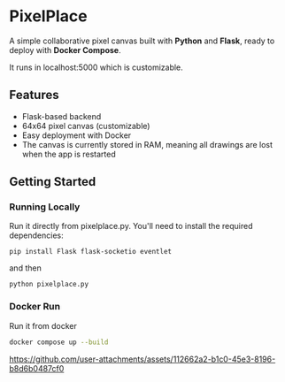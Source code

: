 # PixelPlace

A simple collaborative pixel canvas built with **Python** and **Flask**, ready to deploy with **Docker Compose**.

It runs in localhost:5000 which is customizable. 

## Features

- Flask-based backend
- 64x64 pixel canvas (customizable)
- Easy deployment with Docker
- The canvas is currently stored in RAM, meaning all drawings are lost when the app is restarted

## Getting Started

### Running Locally
Run it directly from pixelplace.py. You'll need to install the required dependencies:
```
pip install Flask flask-socketio eventlet
```
and then
```
python pixelplace.py
```

### Docker Run
Run it from docker
```bash
docker compose up --build

```



https://github.com/user-attachments/assets/112662a2-b1c0-45e3-8196-b8d6b0487cf0


